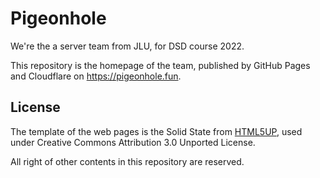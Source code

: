 # Pigeonhole

We're the a server team from JLU, for DSD course 2022.

This repository is the homepage of the team, published by GitHub Pages and Cloudflare on https://pigeonhole.fun.

## License

The template of the web pages is the Solid State from [HTML5UP](https://html5up.net/), used under Creative Commons Attribution 3.0 Unported License.

All right of other contents in this repository are reserved.
